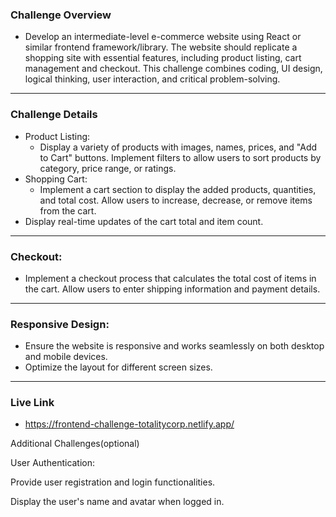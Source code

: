 ### Challenge Overview 
- Develop an intermediate-level e-commerce website using React or similar frontend framework/library. The website should replicate a shopping site with essential features, including product listing, cart management and checkout. This challenge combines coding, UI design, logical thinking, user interaction, and critical problem-solving. 

---

### Challenge Details 
- Product Listing: 
    - Display a variety of products with images, names, prices, and "Add to Cart" buttons. Implement filters to allow users to sort products by category, price range, or ratings. 
- Shopping Cart: 
    - Implement a cart section to display the added products, quantities, and total cost. Allow users to increase, decrease, or remove items from the cart. 
- Display real-time updates of the cart total and item count. 

---

### Checkout: 
- Implement a checkout process that calculates the total cost of items in the cart. Allow users to enter shipping information and payment details. 

---

### Responsive Design: 
- Ensure the website is responsive and works seamlessly on both desktop and mobile devices. 
- Optimize the layout for different screen sizes. 

---

### Live Link
- https://frontend-challenge-totalitycorp.netlify.app/



Additional Challenges(optional) 

User Authentication: 

Provide user registration and login functionalities. 

Display the user's name and avatar when logged in. 
